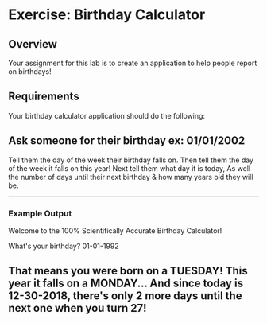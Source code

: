 # Exercise: Birthday Calculator
## Overview
Your assignment for this lab is to create an application to help people report on birthdays!

## Requirements
Your birthday calculator application should do the following:

## Ask someone for their birthday ex: 01/01/2002
Tell them the day of the week their birthday falls on.
Then tell them the day of the week it falls on this year!
Next tell them what day it is today,
As well the number of days until their next birthday & how many years old they will be.

----------------------------------------------------------------------------
### Example Output
Welcome to the 100% Scientifically Accurate Birthday Calculator!

What's your birthday?
01-01-1992

That means you were born on a TUESDAY!
This year it falls on a MONDAY...
And since today is 12-30-2018,
there's only 2 more days until the next one when you turn 27!
----------------------------------------------------------------------------
